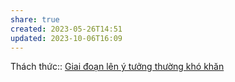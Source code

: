 ```yaml
---
share: true
created: 2023-05-26T14:51
updated: 2023-10-06T16:09
---
```

Thách thức:: [Giai đoạn lên ý tưởng thường khó khăn](./Giai%20%C4%91o%E1%BA%A1n%20l%C3%AAn%20%C3%BD%20t%C6%B0%E1%BB%9Fng%20th%C6%B0%E1%BB%9Dng%20kh%C3%B3%20kh%C4%83n.md)
